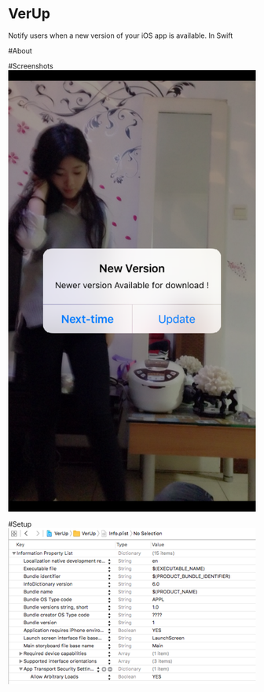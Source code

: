 # VerUp
Notify users when a new version of your iOS app is available. In Swift 

#About

#Screenshots
![alt tag](https://raw.githubusercontent.com/garygng/VerUp/master/VerUp/Simulator%20Screen%20Shot%20Apr%209%2C%202016%2C%2006.15.34.png)

#Setup
![alt tag](https://raw.githubusercontent.com/garygng/VerUp/master/VerUp/Screen%20Shot%202016-04-09%20at%2005.52.21.png)




